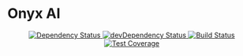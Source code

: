 # Onyx AI

<div align="center">
  <!-- Dependency Status -->
  <a href="https://david-dm.org/OnyxAI/onyx">
    <img src="https://david-dm.org/OnyxAI/onyx.svg" alt="Dependency Status" />
  </a>
  <!-- devDependency Status -->
  <a href="https://david-dm.org/OnyxAI/onyx#info=devDependencies">
    <img src="https://david-dm.org/OnyxAI/onyx/dev-status.svg" alt="devDependency Status" />
  </a>
  <!-- Build Status -->
  <a href="https://travis-ci.org/OnyxAI/onyx">
    <img src="https://travis-ci.org/OnyxAI/onyx.svg" alt="Build Status" />
  </a>
  <!-- Test Coverage -->
  <a href="https://coveralls.io/r/OnyxAI/onyx">
    <img src="https://coveralls.io/repos/github/OnyxAI/onyx/badge.svg" alt="Test Coverage" />
  </a>
</div>